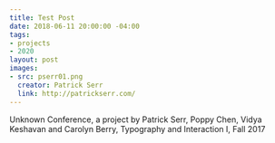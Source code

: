 ```yaml
---
title: Test Post
date: 2018-06-11 20:00:00 -04:00
tags:
- projects
- 2020
layout: post
images:
- src: pserr01.png
  creator: Patrick Serr
  link: http://patrickserr.com/
---
```


Unknown Conference, a project by Patrick Serr, Poppy Chen, Vidya Keshavan and Carolyn Berry, Typography and Interaction I, Fall 2017
